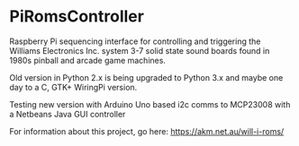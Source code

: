 # PiRomsController
Raspberry Pi sequencing interface for controlling and triggering the Williams Electronics Inc. system 3-7 solid state sound boards found in 1980s pinball and arcade game machines.

Old version in Python 2.x is being upgraded to Python 3.x
and maybe one day to a C, GTK+ WiringPi version.

Testing new version with Arduino Uno based i2c comms to MCP23008
with a Netbeans Java GUI controller

For information about this project, go here: 
https://akm.net.au/will-i-roms/

